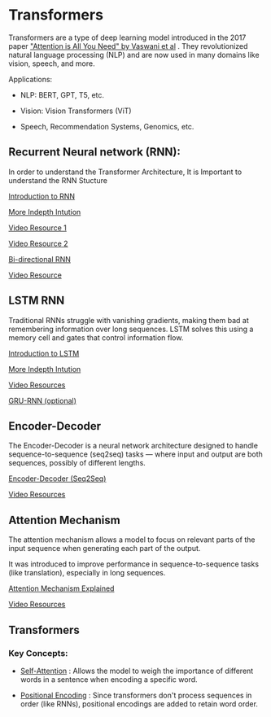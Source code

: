 # Transformers
Transformers are a type of deep learning model introduced in the 2017 paper ["Attention is All You Need" by Vaswani et al](https://papers.neurips.cc/paper/7181-attention-is-all-you-need.pdf) . They revolutionized natural language processing (NLP) and are now used in many domains like vision, speech, and more.

Applications:
- NLP: BERT, GPT, T5, etc.

- Vision: Vision Transformers (ViT)

- Speech, Recommendation Systems, Genomics, etc.

## Recurrent Neural network (RNN):
In order to understand the Transformer Architecture, It is Important to understand the RNN Stucture

[Introduction to RNN](https://www.geeksforgeeks.org/introduction-to-recurrent-neural-network/)

[More Indepth Intution](https://www.geeksforgeeks.org/machine-learning/recurrent-neural-networks-explanation/)

[Video Resource 1](https://www.youtube.com/watch?v=Y2wfIKQyd1I)

[Video Resource 2](https://www.youtube.com/watch?v=EzsXi4WzelI)

[Bi-directional RNN](https://www.geeksforgeeks.org/bidirectional-recurrent-neural-network/)

[Video Resource](https://youtu.be/atYPhweJ7ao?si=VlHMh2zwwqPWo5AF)

## LSTM RNN
Traditional RNNs struggle with vanishing gradients, making them bad at remembering information over long sequences.
LSTM solves this using a memory cell and gates that control information flow.

[Introduction to LSTM](https://www.geeksforgeeks.org/machine-learning/long-short-term-memory-networks-explanation/)

[More Indepth Intution](https://www.geeksforgeeks.org/machine-learning/long-short-term-memory-networks-explanation/)

[Video Resources](https://youtu.be/LfnrRPFhkuY?si=Q7tAaOkHZUwokVAV)

[GRU-RNN (optional)](https://youtu.be/tOuXgORsXJ4?si=Cv2JxQQip_lmi40h)

## Encoder-Decoder
The Encoder-Decoder is a neural network architecture designed to handle sequence-to-sequence (seq2seq) tasks — where input and output are both sequences, possibly of different lengths.

[Encoder-Decoder (Seq2Seq)](https://medium.com/analytics-vidhya/encoder-decoder-seq2seq-models-clearly-explained-c34186fbf4)

[Video Resources](https://www.youtube.com/watch?v=L8HKweZIOmg)

## Attention Mechanism
The attention mechanism allows a model to focus on relevant parts of the input sequence when generating each part of the output.

It was introduced to improve performance in sequence-to-sequence tasks (like translation), especially in long sequences.

[Attention Mechanism Explained](https://erdem.pl/2021/05/introduction-to-attention-mechanism)

[Video Resources](https://youtu.be/PSs6nxngL6k?si=mcrMj7QjLftvYXz4)


## Transformers
### Key Concepts:
- [Self-Attention](https://sebastianraschka.com/blog/2023/self-attention-from-scratch.html) :
  Allows the model to weigh the importance of different words in a sentence when encoding a specific word.

- [Positional Encoding](https://machinelearningmastery.com/a-gentle-introduction-to-positional-encoding-in-transformer-models-part-1/) :
Since transformers don't process sequences in order (like RNNs), positional encodings are added to retain word order.
